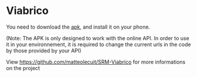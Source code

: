 # Viabrico
You need to download the [apk](https://github.com/Bigeard/Viabrico/blob/master/app/release/app-release.apk), and install it on your phone.

(Note: The APK is only designed to work with the online API. In order to use it in your environnement, it is required to change the current urls in the code by those provided by your API)

View https://github.com/matteolecuit/SRM-Viabrico for more informations on the project
